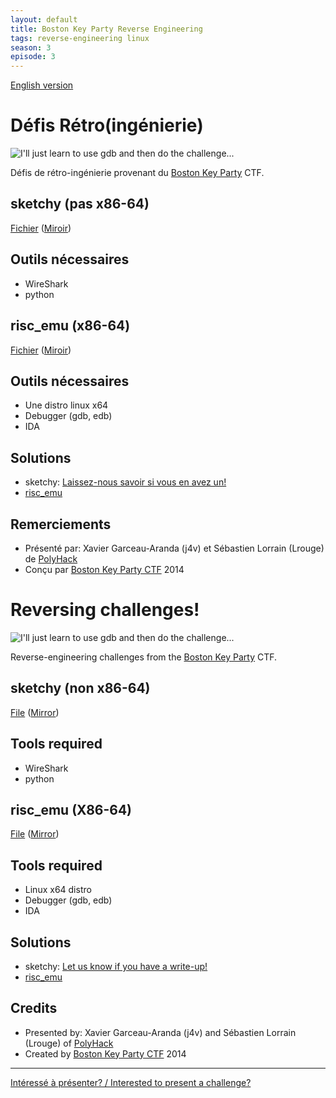```yaml
---
layout: default
title: Boston Key Party Reverse Engineering
tags: reverse-engineering linux
season: 3
episode: 3
---
```


[English version](#english)

# Défis Rétro(ingénierie)

![I'll just learn to use gdb and then do the challenge...](https://i.imgflip.com/7ioef.jpg)

Défis de rétro-ingénierie provenant du [Boston Key Party](http://bostonkeyparty.net/) CTF.

## sketchy (pas x86-64)

[Fichier](https://github.com/ctfs/write-ups-2014/raw/master/boston-key-party-2014/other/sketchy/sketchy.pcap) ([Miroir](https://github.com/montrehack/challenges/raw/master/2014-03-17/sketchy.pcap))

## Outils nécessaires

* WireShark
* python

## risc\_emu (x86-64)

[Fichier](https://github.com/ctfs/write-ups-2014/raw/master/boston-key-party-2014/pwning/risc_emu/emu-c7c4671145c5bb6ad48682ec0c58b831) ([Miroir](https://github.com/montrehack/challenges/raw/master/2014-03-17/emu-c7c4671145c5bb6ad48682ec0c58b831))

## Outils nécessaires

* Une distro linux x64
* Debugger (gdb, edb)
* IDA

## Solutions

* sketchy: [Laissez-nous savoir si vous en avez un!](https://groups.google.com/forum/#!forum/montrehack-meta)
* [risc\_emu](https://github.com/ctfs/write-ups-2014/tree/master/boston-key-party-2014/pwning/risc_emu)

## Remerciements

* Présenté par: Xavier Garceau-Aranda (j4v) et Sébastien Lorrain (Lrouge) de [PolyHack](http://polyhack.org/)
* Conçu par [Boston Key Party CTF](http://bostonkeyparty.net/) 2014


<a id="english"></a>

# Reversing challenges!

![I'll just learn to use gdb and then do the challenge...](https://i.imgflip.com/7ioef.jpg)

Reverse-engineering challenges from the [Boston Key Party](http://bostonkeyparty.net/) CTF.

## sketchy (non x86-64)

[File](https://github.com/ctfs/write-ups-2014/raw/master/boston-key-party-2014/other/sketchy/sketchy.pcap) ([Mirror](https://github.com/montrehack/challenges/raw/master/2014-03-17/sketchy.pcap))

## Tools required

* WireShark
* python

## risc\_emu (X86-64)

[File](https://github.com/ctfs/write-ups-2014/raw/master/boston-key-party-2014/pwning/risc_emu/emu-c7c4671145c5bb6ad48682ec0c58b831) ([Mirror](https://github.com/montrehack/challenges/raw/master/2014-03-17/emu-c7c4671145c5bb6ad48682ec0c58b831))

## Tools required

* Linux x64 distro
* Debugger (gdb, edb)
* IDA

## Solutions

* sketchy: [Let us know if you have a write-up!](https://groups.google.com/forum/#!forum/montrehack-meta)
* [risc\_emu](https://github.com/ctfs/write-ups-2014/tree/master/boston-key-party-2014/pwning/risc_emu)

## Credits

* Presented by: Xavier Garceau-Aranda (j4v) and Sébastien Lorrain (Lrouge) of [PolyHack](http://polyhack.org/)
* Created by [Boston Key Party CTF](http://bostonkeyparty.net/) 2014

<hr/>

[Intéressé à présenter? / Interested to present a challenge?](https://github.com/montrehack/montrehack.github.com/wiki/Present-at-Montrehack)
